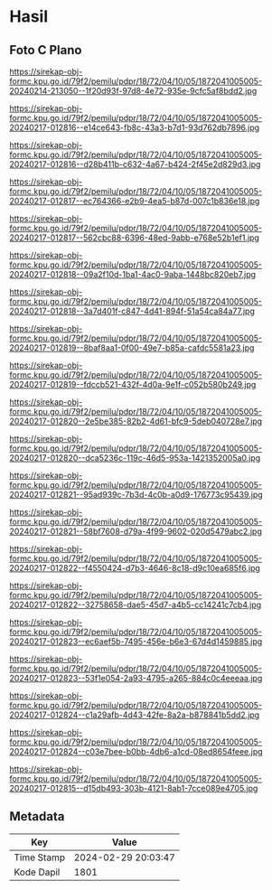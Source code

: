 # Hasil

## Foto C Plano

https://sirekap-obj-formc.kpu.go.id/79f2/pemilu/pdpr/18/72/04/10/05/1872041005005-20240214-213050--1f20d93f-97d8-4e72-935e-9cfc5af8bdd2.jpg

https://sirekap-obj-formc.kpu.go.id/79f2/pemilu/pdpr/18/72/04/10/05/1872041005005-20240217-012816--e14ce643-fb8c-43a3-b7d1-93d762db7896.jpg

https://sirekap-obj-formc.kpu.go.id/79f2/pemilu/pdpr/18/72/04/10/05/1872041005005-20240217-012816--d28b411b-c632-4a67-b424-2f45e2d829d3.jpg

https://sirekap-obj-formc.kpu.go.id/79f2/pemilu/pdpr/18/72/04/10/05/1872041005005-20240217-012817--ec764366-e2b9-4ea5-b87d-007c1b836e18.jpg

https://sirekap-obj-formc.kpu.go.id/79f2/pemilu/pdpr/18/72/04/10/05/1872041005005-20240217-012817--562cbc88-6396-48ed-9abb-e768e52b1ef1.jpg

https://sirekap-obj-formc.kpu.go.id/79f2/pemilu/pdpr/18/72/04/10/05/1872041005005-20240217-012818--09a2f10d-1ba1-4ac0-9aba-1448bc820eb7.jpg

https://sirekap-obj-formc.kpu.go.id/79f2/pemilu/pdpr/18/72/04/10/05/1872041005005-20240217-012818--3a7d401f-c847-4d41-894f-51a54ca84a77.jpg

https://sirekap-obj-formc.kpu.go.id/79f2/pemilu/pdpr/18/72/04/10/05/1872041005005-20240217-012819--8baf8aa1-0f00-49e7-b85a-cafdc5581a23.jpg

https://sirekap-obj-formc.kpu.go.id/79f2/pemilu/pdpr/18/72/04/10/05/1872041005005-20240217-012819--fdccb521-432f-4d0a-9e1f-c052b580b249.jpg

https://sirekap-obj-formc.kpu.go.id/79f2/pemilu/pdpr/18/72/04/10/05/1872041005005-20240217-012820--2e5be385-82b2-4d61-bfc9-5deb040728e7.jpg

https://sirekap-obj-formc.kpu.go.id/79f2/pemilu/pdpr/18/72/04/10/05/1872041005005-20240217-012820--dca5236c-119c-46d5-953a-1421352005a0.jpg

https://sirekap-obj-formc.kpu.go.id/79f2/pemilu/pdpr/18/72/04/10/05/1872041005005-20240217-012821--95ad939c-7b3d-4c0b-a0d9-176773c95439.jpg

https://sirekap-obj-formc.kpu.go.id/79f2/pemilu/pdpr/18/72/04/10/05/1872041005005-20240217-012821--58bf7608-d79a-4f99-9602-020d5479abc2.jpg

https://sirekap-obj-formc.kpu.go.id/79f2/pemilu/pdpr/18/72/04/10/05/1872041005005-20240217-012822--f4550424-d7b3-4646-8c18-d9c10ea685f6.jpg

https://sirekap-obj-formc.kpu.go.id/79f2/pemilu/pdpr/18/72/04/10/05/1872041005005-20240217-012822--32758658-dae5-45d7-a4b5-cc14241c7cb4.jpg

https://sirekap-obj-formc.kpu.go.id/79f2/pemilu/pdpr/18/72/04/10/05/1872041005005-20240217-012823--ec6aef5b-7495-456e-b6e3-67d4d1459885.jpg

https://sirekap-obj-formc.kpu.go.id/79f2/pemilu/pdpr/18/72/04/10/05/1872041005005-20240217-012823--53f1e054-2a93-4795-a265-884c0c4eeeaa.jpg

https://sirekap-obj-formc.kpu.go.id/79f2/pemilu/pdpr/18/72/04/10/05/1872041005005-20240217-012824--c1a29afb-4d43-42fe-8a2a-b878841b5dd2.jpg

https://sirekap-obj-formc.kpu.go.id/79f2/pemilu/pdpr/18/72/04/10/05/1872041005005-20240217-012824--c03e7bee-b0bb-4db6-a1cd-08ed8654feee.jpg

https://sirekap-obj-formc.kpu.go.id/79f2/pemilu/pdpr/18/72/04/10/05/1872041005005-20240217-012815--d15db493-303b-4121-8ab1-7cce089e4705.jpg


## Metadata

| Key        | Value               |
| ---------- | ------------------- |
| Time Stamp | 2024-02-29 20:03:47 |
| Kode Dapil | 1801                |



